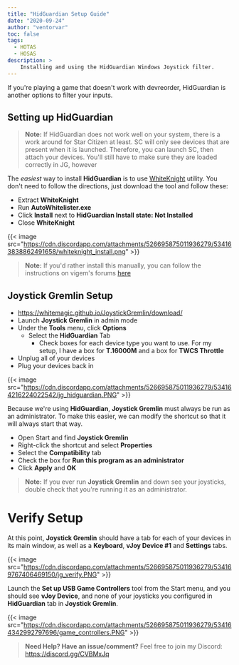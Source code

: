```yaml
---
title: "HidGuardian Setup Guide"
date: "2020-09-24"
author: "ventorvar"
toc: false
tags:
  - HOTAS
  - HOSAS
description: >
    Installing and using the HidGuardian Windows Joystick filter.
---
```


If you're playing a game that doesn't work with devreorder, HidGuardian is
another options to filter your inputs.

## Setting up HidGuardian

> **Note:** If HidGuardian does not work well on your system, there is a
> work around for Star Citizen at least. SC will only see devices that are
> present when it is launched. Therefore, you can launch SC, then attach your
> devices. You'll still have to make sure they are loaded correctly in JG, 
> however

The _easiest_ way to install **HidGuardian** is to use [WhiteKnight](https://www.autohotkey.com/boards/viewtopic.php?t=34890) 
utility. You don't need to follow the directions, just download the tool and follow these:

- Extract **WhiteKnight**
- Run **AutoWhitelister.exe**
- Click **Install** next to **HidGuardian Install state:  Not Installed**
- Close **WhiteKnight**

{{< image src="https://cdn.discordapp.com/attachments/526695875011936279/534163838862491658/whiteknight_install.png" >}}

> **Note:**
> If you'd rather install this manually, you can follow the instructions on vigem's forums 
> [here](https://forums.vigem.org/topic/271/hidguardian-v1-driver-installation)

## Joystick Gremlin Setup

- https://whitemagic.github.io/JoystickGremlin/download/
- Launch **Joystick Gremlin** in admin mode
- Under the **Tools** menu, click **Options**
  - Select the **HidGuardian** Tab
    - Check boxes for each device type you want to use. For my setup, I have a
    box for **T.16000M** and a box for **TWCS Throttle**
- Unplug all of your devices
- Plug your devices back in

{{< image src="https://cdn.discordapp.com/attachments/526695875011936279/534164216224022542/jg_hidguardian.PNG" >}}

Because we're using **HidGuardian**, **Joystick Gremlin** must always be run as an
administrator. To make this easier, we can modify the shortcut so that it will
always start that way.

- Open Start and find **Joystick Gremlin**
- Right-click the shortcut and select **Properties**
- Select the **Compatibility** tab
- Check the box for **Run this program as an administrator**
- Click **Apply** and **OK**

> **Note:** If you ever run **Joystick Gremlin** and down see your joysticks,
> double check that you're running it as an administrator.

# Verify Setup

At this point, **Joystick Gremlin** should have a tab for each of your devices in
its main window, as well as a **Keyboard**, **vJoy Device #1** and **Settings**
tabs.

{{< image src="https://cdn.discordapp.com/attachments/526695875011936279/534169767406469150/jg_verify.PNG" >}}

Launch the **Set up USB Game Controllers** tool from the Start menu, and you
should see **vJoy Device**, and none of your joysticks you configured in
**HidGuardian** tab in **Joystick Gremlin**.

{{< image src="https://cdn.discordapp.com/attachments/526695875011936279/534164342992797696/game_controllers.PNG" >}}

> **Need Help? Have an issue/comment?** Feel free to join my Discord: https://discord.gg/CVBMxJq
